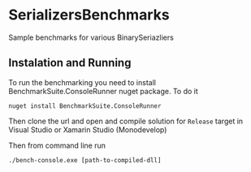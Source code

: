 SerializersBenchmarks
=====================

Sample benchmarks for various BinarySeriazliers

Instalation and Running
---------------------

To run the benchmarking you need to install BenchmarkSuite.ConsoleRunner nuget package. To do it

    nuget install BenchmarkSuite.ConsoleRunner

Then clone the url and open and compile solution for `Release` target in Visual Studio or Xamarin Studio (Monodevelop)

Then from command line run

    ./bench-console.exe [path-to-compiled-dll] 
